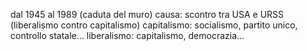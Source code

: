 dal 1945 al 1989 (caduta del muro)
causa: scontro tra USA e URSS (liberalismo contro capitalismo)
capitalismo: socialismo, partito unico, controllo statale...
liberalismo: capitalismo, democrazia...
